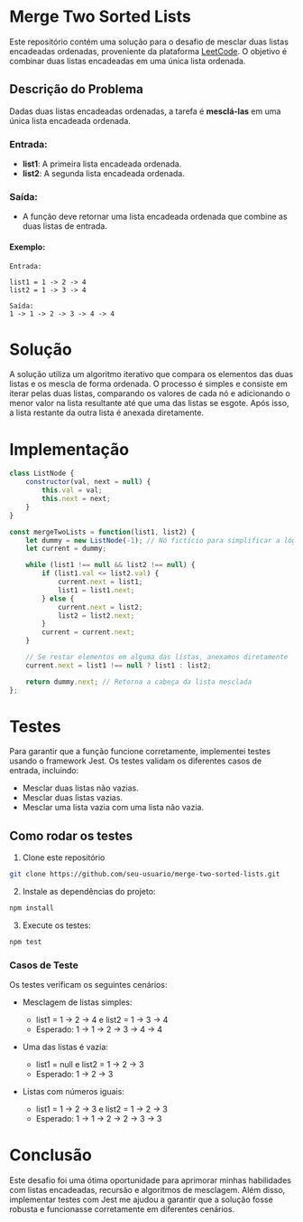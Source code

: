 # Merge Two Sorted Lists

Este repositório contém uma solução para o desafio de mesclar duas listas encadeadas ordenadas, proveniente da plataforma [LeetCode](https://leetcode.com/problems/merge-two-sorted-lists/description/). O objetivo é combinar duas listas encadeadas em uma única lista ordenada.

## Descrição do Problema

Dadas duas listas encadeadas ordenadas, a tarefa é **mesclá-las** em uma única lista encadeada ordenada.

### Entrada:
- **list1**: A primeira lista encadeada ordenada.
- **list2**: A segunda lista encadeada ordenada.

### Saída:
- A função deve retornar uma lista encadeada ordenada que combine as duas listas de entrada.

#### Exemplo:

```plaintext
Entrada:

list1 = 1 -> 2 -> 4
list2 = 1 -> 3 -> 4

Saída:
1 -> 1 -> 2 -> 3 -> 4 -> 4
```

# Solução

A solução utiliza um algoritmo iterativo que compara os elementos das duas listas e os mescla de forma ordenada. O processo é simples e consiste em iterar pelas duas listas, comparando os valores de cada nó e adicionando o menor valor na lista resultante até que uma das listas se esgote. Após isso, a lista restante da outra lista é anexada diretamente.

# Implementação

```js
class ListNode {
    constructor(val, next = null) {
        this.val = val;
        this.next = next;
    }
}

const mergeTwoLists = function(list1, list2) {
    let dummy = new ListNode(-1); // Nó fictício para simplificar a lógica
    let current = dummy;

    while (list1 !== null && list2 !== null) {
        if (list1.val <= list2.val) {
            current.next = list1;
            list1 = list1.next;
        } else {
            current.next = list2;
            list2 = list2.next;
        }
        current = current.next;
    }

    // Se restar elementos em alguma das listas, anexamos diretamente
    current.next = list1 !== null ? list1 : list2;

    return dummy.next; // Retorna a cabeça da lista mesclada
};
```

# Testes

Para garantir que a função funcione corretamente, implementei testes usando o framework Jest. Os testes validam os diferentes casos de entrada, incluindo:

- Mesclar duas listas não vazias.
- Mesclar duas listas vazias.
- Mesclar uma lista vazia com uma lista não vazia.

## Como rodar os testes

1. Clone este repositório
```bash
git clone https://github.com/seu-usuario/merge-two-sorted-lists.git
```

2. Instale as dependências do projeto:
```bash
npm install
```

3. Execute os testes:
```bash
npm test
```

### Casos de Teste
Os testes verificam os seguintes cenários:

- Mesclagem de listas simples:
  
  - list1 = 1 -> 2 -> 4 e list2 = 1 -> 3 -> 4
  - Esperado: 1 -> 1 -> 2 -> 3 -> 4 -> 4

- Uma das listas é vazia:

  - list1 = null e list2 = 1 -> 2 -> 3
  - Esperado: 1 -> 2 -> 3

- Listas com números iguais:

  - list1 = 1 -> 2 -> 3 e list2 = 1 -> 2 -> 3
  - Esperado: 1 -> 1 -> 2 -> 2 -> 3 -> 3

# Conclusão

Este desafio foi uma ótima oportunidade para aprimorar minhas habilidades com listas encadeadas, recursão e algoritmos de mesclagem. Além disso, implementar testes com Jest me ajudou a garantir que a solução fosse robusta e funcionasse corretamente em diferentes cenários.
